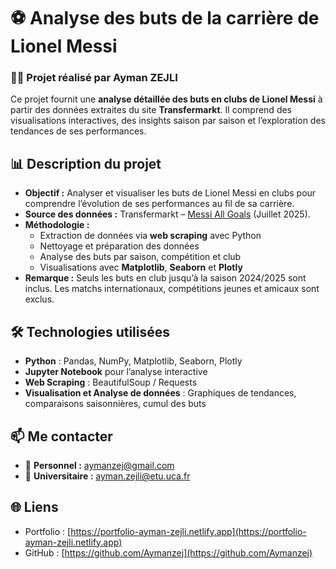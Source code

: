 # ⚽ Analyse des buts de la carrière de Lionel Messi

### 👨‍💻 Projet réalisé par Ayman ZEJLI

Ce projet fournit une **analyse détaillée des buts en clubs de Lionel Messi** à partir des données extraites du site **Transfermarkt**. Il comprend des visualisations interactives, des insights saison par saison et l’exploration des tendances de ses performances.


## 📊 Description du projet

- **Objectif :** Analyser et visualiser les buts de Lionel Messi en clubs pour comprendre l’évolution de ses performances au fil de sa carrière.  
- **Source des données :** Transfermarkt – [Messi All Goals](https://www.transfermarkt.fr/lionel-messi/alletore/spieler/28003/saison//verein/0/liga/0/wettbewerb//pos/0/trainer_id/0/minute/0/torart/0/plus/1) (Juillet 2025).  
- **Méthodologie :**  
  - Extraction de données via **web scraping** avec Python  
  - Nettoyage et préparation des données  
  - Analyse des buts par saison, compétition et club  
  - Visualisations avec **Matplotlib**, **Seaborn** et **Plotly**  
- **Remarque :** Seuls les buts en club jusqu’à la saison 2024/2025 sont inclus. Les matchs internationaux, compétitions jeunes et amicaux sont exclus.


## 🛠️ Technologies utilisées

- **Python** : Pandas, NumPy, Matplotlib, Seaborn, Plotly  
- **Jupyter Notebook** pour l’analyse interactive  
- **Web Scraping** : BeautifulSoup / Requests  
- **Visualisation et Analyse de données** : Graphiques de tendances, comparaisons saisonnières, cumul des buts

## 📫 Me contacter
- 📧 **Personnel :** aymanzej@gmail.com  
- 📧 **Universitaire :** ayman.zejli@etu.uca.fr  


## 🌐 Liens
- Portfolio : [https://portfolio-ayman-zejli.netlify.app](https://portfolio-ayman-zejli.netlify.app)  
- GitHub : [https://github.com/Aymanzej](https://github.com/Aymanzej)  

